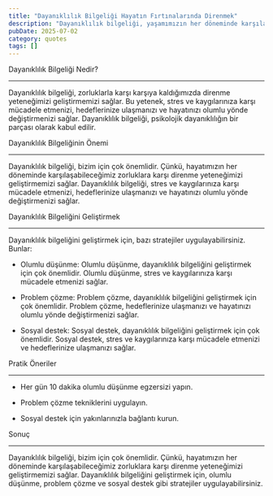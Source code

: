 ```yaml
---
title: "Dayanıklılık Bilgeliği Hayatın Fırtınalarında Direnmek"
description: "Dayanıklılık bilgeliği, yaşamımızın her döneminde karşılaşabileceğimiz zorluklara karşı direnme yeteneğimizi geliştirmemizi sağlar. Bu yazıda, dayanıklılık b..."
pubDate: 2025-07-02
category: quotes
tags: []
---
```


Dayanıklılık Bilgeliği Nedir?

-------------------------

Dayanıklılık bilgeliği, zorluklarla karşı karşıya kaldığımızda direnme yeteneğimizi geliştirmemizi sağlar. Bu yetenek, stres ve kaygılarınıza karşı mücadele etmenizi, hedeflerinize ulaşmanızı ve hayatınızı olumlu yönde değiştirmenizi sağlar. Dayanıklılık bilgeliği, psikolojik dayanıklılığın bir parçası olarak kabul edilir.

Dayanıklılık Bilgeliğinin Önemi

-----------------------------

Dayanıklılık bilgeliği, bizim için çok önemlidir. Çünkü, hayatımızın her döneminde karşılaşabileceğimiz zorluklara karşı direnme yeteneğimizi geliştirmemizi sağlar. Dayanıklılık bilgeliği, stres ve kaygılarınıza karşı mücadele etmenizi, hedeflerinize ulaşmanızı ve hayatınızı olumlu yönde değiştirmenizi sağlar.

Dayanıklılık Bilgeliğini Geliştirmek

--------------------------------

Dayanıklılık bilgeliğini geliştirmek için, bazı stratejiler uygulayabilirsiniz. Bunlar:

* Olumlu düşünme: Olumlu düşünme, dayanıklılık bilgeliğini geliştirmek için çok önemlidir. Olumlu düşünme, stres ve kaygılarınıza karşı mücadele etmenizi sağlar.

* Problem çözme: Problem çözme, dayanıklılık bilgeliğini geliştirmek için çok önemlidir. Problem çözme, hedeflerinize ulaşmanızı ve hayatınızı olumlu yönde değiştirmenizi sağlar.

* Sosyal destek: Sosyal destek, dayanıklılık bilgeliğini geliştirmek için çok önemlidir. Sosyal destek, stres ve kaygılarınıza karşı mücadele etmenizi ve hedeflerinize ulaşmanızı sağlar.

Pratik Öneriler

----------------

* Her gün 10 dakika olumlu düşünme egzersizi yapın.

* Problem çözme tekniklerini uygulayın.

* Sosyal destek için yakınlarınızla bağlantı kurun.

Sonuç

--------

Dayanıklılık bilgeliği, bizim için çok önemlidir. Çünkü, hayatımızın her döneminde karşılaşabileceğimiz zorluklara karşı direnme yeteneğimizi geliştirmemizi sağlar. Dayanıklılık bilgeliğini geliştirmek için, olumlu düşünme, problem çözme ve sosyal destek gibi stratejiler uygulayabilirsiniz.